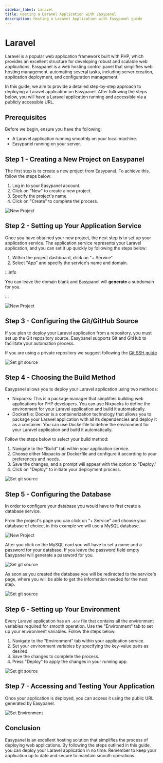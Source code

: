 ```yaml
---
sidebar_label: Laravel
title: Hosting a Laravel Application with Easypanel
description: Hosting a Laravel Application with Easypanel guide
---
```


# Laravel

Laravel is a popular web application framework built with PHP, which provides an excellent structure for developing robust and scalable web applications. Easypanel is a web hosting control panel that simplifies web hosting management, automating several tasks, including server creation, application deployment, and configuration management.

In this guide, we aim to provide a detailed step-by-step approach to deploying a Laravel application on Easypanel. After following the steps below, you will have a Laravel application running and accessible via a publicly accessible URL.

## Prerequisites

Before we begin, ensure you have the following:

- A Laravel application running smoothly on your local machine.
- Easypanel running on your server.

## Step 1 - Creating a New Project on Easypanel

The first step is to create a new project from Easypanel. To achieve this, follow the steps below:

1. Log in to your Easypanel account.
2. Click on "New" to create a new project.
3. Specify the project's name.
4. Click on "Create" to complete the process.

![New Project](./new-project.png)

## Step 2 - Setting up Your Application Service

Once you have obtained your new project, the next step is to set up your application service. The application service represents your Laravel application, and you can set it up quickly by following the steps below:

1. Within the project dashboard, click on "+ Service"
2. Select "App" and specify the service's name and domain.

:::info

You can leave the domain blank and Easypanel will **generate** a subdomain for you.

:::

![New Project](./new-app.png)

## Step 3 - Configuring the Git/GitHub Source

If you plan to deploy your Laravel application from a repository, you must set up the Git repository source. Easypanel supports Git and GitHub to facilitate your automation process.

If you are using a private repository we suggest following the [Git SSH guide](/docs/code-sources/git-ssh)

![Set git source](./source-panel.png)

## Step 4 - Choosing the Build Method

Easypanel allows you to deploy your Laravel application using two methods:

- Nixpacks: This is a package manager that simplifies building web applications for PHP developers. You can use Nixpacks to define the environment for your Laravel application and build it automatically.
- Dockerfile: Docker is a containerization technology that allows you to package your Laravel application with all its dependencies and deploy it as a container. You can use Dockerfile to define the environment for your Laravel application and build it automatically.

Follow the steps below to select your build method:

1. Navigate to the "Build" tab within your application service.
2. Choose either Nixpacks or Dockerfile and configure it according to your preferences and needs.
3. Save the changes, and a prompt will appear with the option to "Deploy."
4. Click on "Deploy" to initiate your deployment process.

![Set git source](./build.png)

## Step 5 - Configuring the Database

In order to configure your database you would have to first create a database service.

From the project's page you can click on "+ Service" and choose your database of choice, in this example we will use a MySQL database.

![New Project](./new-app.png)

After you click on the MySQL card you will have to set a name and a password for your database. If you leave the password field empty Easypanel will generate a password for you.

![Set git source](./create-mysql.png)

As soon as you created the database you will be redirected to the service's page, where you will be able to get the information needed for the next step.

![Set git source](./db-credentials.png)

## Step 6 - Setting up Your Environment

Every Laravel application has an `.env` file that contains all the environment variables required for smooth operation. Use the "Environment" tab to set up your environment variables. Follow the steps below:

1. Navigate to the "Environment" tab within your application service.
2. Set your environment variables by specifying the key-value pairs as desired.
3. Save the changes to complete the process.
4. Press "Deploy" to apply the changes in your running app.

![Set git source](./db.png)

## Step 7 - Accessing and Testing Your Application

Once your application is deployed, you can access it using the public URL generated by Easypanel.

![Set Environment](./open.png)

## Conclusion

Easypanel is an excellent hosting solution that simplifies the process of deploying web applications. By following the steps outlined in this guide, you can deploy your Laravel application in no time. Remember to keep your application up to date and secure to maintain smooth operations.
